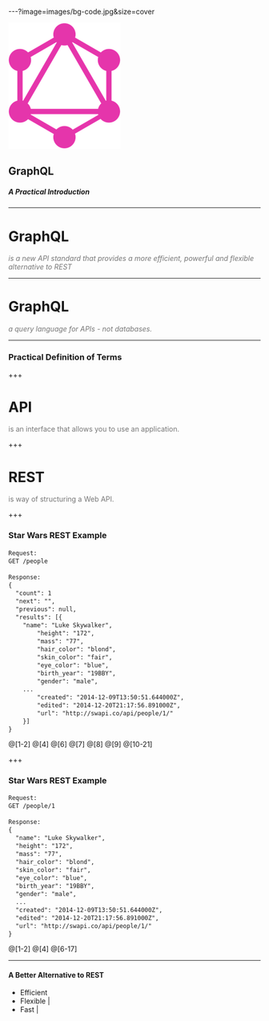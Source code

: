 ---?image=images/bg-code.jpg&size=cover

![Logo](./images/gql-logo-256.png)

## GraphQL
##### A Practical Introduction

---
# GraphQL
<span style="color: #777">*is a new API standard that provides a more efficient, powerful and flexible alternative to REST*</span>

---
# GraphQL
<span style="color: #777">*a query language for APIs - not databases.*</span>

---
### Practical Definition of Terms

+++
# API
<span style="color: #777">is an interface that allows you to use an application.</span>

+++
# REST
<span style="color: #777">is way of structuring a Web API.</span>

+++
### Star Wars REST Example

```
Request:
GET /people

Response:
{
  "count": 1
  "next": "",
  "previous": null,
  "results": [{
    "name": "Luke Skywalker",
		"height": "172",
		"mass": "77",
		"hair_color": "blond",
		"skin_color": "fair",
		"eye_color": "blue",
		"birth_year": "19BBY",
		"gender": "male",
    ...
		"created": "2014-12-09T13:50:51.644000Z",
		"edited": "2014-12-20T21:17:56.891000Z",
		"url": "http://swapi.co/api/people/1/"
	}]
}
```
@[1-2]
@[4]
@[6]
@[7]
@[8]
@[9]
@[10-21]

+++
### Star Wars REST Example

```
Request:
GET /people/1

Response:
{
  "name": "Luke Skywalker",
  "height": "172",
  "mass": "77",
  "hair_color": "blond",
  "skin_color": "fair",
  "eye_color": "blue",
  "birth_year": "19BBY",
  "gender": "male",
  ...
  "created": "2014-12-09T13:50:51.644000Z",
  "edited": "2014-12-20T21:17:56.891000Z",
  "url": "http://swapi.co/api/people/1/"
}
```

@[1-2]
@[4]
@[6-17]

---
#### A Better Alternative to REST
- Efficient
- Flexible |
- Fast     |
